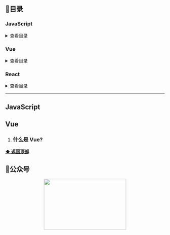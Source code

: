 ## :blue_book:目录

### JavaScript

<details>
<summary>查看目录</summary>
</details>

### Vue

<details>
<summary>查看目录</summary>

- [什么是 Vue](#什么是-Vue)?

</details>

### React

<details>
<summary>查看目录</summary>

- [什么是 React](#react)
</details>

<hr />

## JavaScript

## Vue

1. ### 什么是 Vue?

**[⬆ 返回顶部](#什么是-Vue)**

## :love_letter:公众号

<div align="center">
    <img width="260px" height="160px" src="https://github.com/yayxs/top-fe-iqa/blob/master/assets/images/%E5%85%AC%E4%BC%97%E5%8F%B7.png"></img>
</div>
